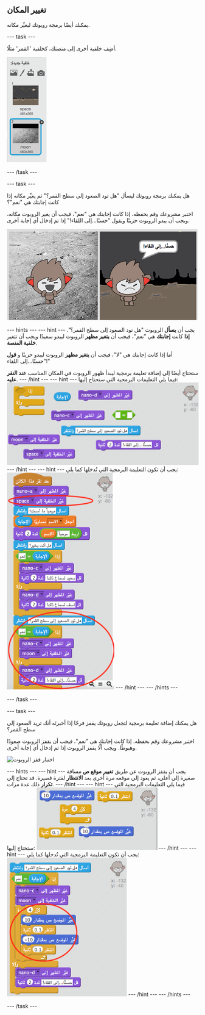 ## تغيير المكان

يمكنك أيضًا برمجة روبوتك ليغيِّر مكانه.

--- task ---

أضِف خلفية أخرى إلى منصتك، كخلفية 'القمر' مثلًا.

![إضافة خلفية "القمر"](images/chatbot-moon.png)

--- /task ---

--- task ---

هل يمكنك برمجة روبوتك ليسأل "هل تود الصعود إلى سطح القمر؟" ثم يغيِّر مكانه إذا كانت إجابتك هي "نعم"؟

اختبر مشروعك وقم بحفظه. إذا كانت إجابتك هي "نعم"، فيجب أن يغير الروبوت مكانه، ويجب أن يبدو الروبوت حزينًا ويقول "حسنًا...إلى اللقاء!" إذا تم إدخال أي إجابة أخرى.

![اختبار تغيير الخلفية](images/chatbot-backdrop-test.png)

--- hints --- --- hint --- يجب أن **يسأل** الروبوت "هل تود الصعود إلى سطح القمر؟". **إذا** كانت **إجابتك** هي "نعم"، فيجب أن **يتغير مظهر** الروبوت ليبدو سعيدًا ويجب أن تتغير **خلفية المنصة**.

أما إذا كانت إجابتك هي "لا"، فيجب أن **يتغير مظهر** الروبوت ليبدو حزينًا و **قول** "حسنًا...إلى اللقاء!"

ستحتاج أيضًا إلى إضافة تعليمة برمجية ليبدأ ظهور الروبوت في المكان المناسب **عند النقر عليه**. --- /hint --- --- hint --- فيما يلي التعليمات البرمجية التي ستحتاج إليها: ![Blocks for changing the backdrop](images/chatbot-backdrop-blocks.png) --- /hint --- --- hint --- يجب أن تكون التعليمة البرمجية التي تُدخلها كما يلي: ![Code for changing the backdrop](images/chatbot-backdrop-code.png) --- /hint --- --- /hints ---

--- /task ---

--- task ---

هل يمكنك إضافة تعليمة برمجية لتجعل روبوتك يقفز فرحًا إذا أخبرتَه أنك تريد الصعود إلى سطح القمر؟

اختبر مشروعك وقم بحفظه. إذا كانت إجابتك هي "نعم"، فيجب أن يقفز الروبوت صعودًا وهبوطًا. ويجب ألّا يقفز الروبوت إذا تم إدخال أي إجابة أخرى.

![اختبار قفز الروبوت](images/chatbot-jump-test.png)

--- hints --- --- hint --- يجب أن يقفز الروبوت عن طريق **تغيير** **موقع ص** مسافة صغيرة إلى أعلى، ثم يعود إلى موقعه مرة أخرى بعد **الانتظار** لفترة قصيرة. قد تحتاج إلى **تكرار** ذلك عدة مرات. --- /hint --- --- hint --- فيما يلي التعليمات البرمجية التي ستحتاج إليها: ![Blocks for a jumping ChatBot](images/chatbot-jump-blocks.png) --- /hint --- --- hint --- يجب أن تكون التعليمة البرمجية التي تُدخلها كما يلي: ![Code for a jumping ChatBot](images/chatbot-jump-code.png) --- /hint --- --- /hints ---

--- /task ---